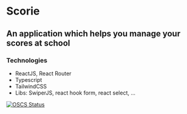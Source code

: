 # Scorie

## An application which helps you manage your scores at school

### Technologies

-   ReactJS, React Router
-   Typescript
-   TailwindCSS
-   Libs: SwiperJS, react hook form, react select, ...

[![OSCS Status](https://www.oscs1024.com/platform/badge/yuran1811/Scorie.svg?size=small)](https://www.oscs1024.com/project/yuran1811/Scorie?ref=badge_small)